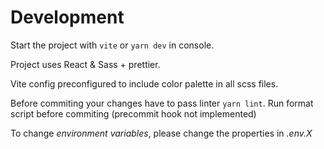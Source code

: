 # Development

Start the project with `vite` or `yarn dev` in console.

Project uses React & Sass + prettier.

Vite config preconfigured to include color palette in all scss files.

Before commiting your changes have to pass linter `yarn lint`. Run format script before commiting (precommit hook not implemented)

To change _environment variables_, please change the properties in _.env.X_
